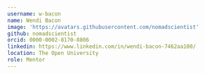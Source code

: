 ```yaml
---
username: w-bacon
name: Wendi Bacon
image: 'https://avatars.githubusercontent.com/nomadscientist'
github: nomadscientist
orcid: 0000-0002-8170-8806
linkedin: https://www.linkedin.com/in/wendi-bacon-7462aa100/
location: The Open University
role: Mentor
---
```

